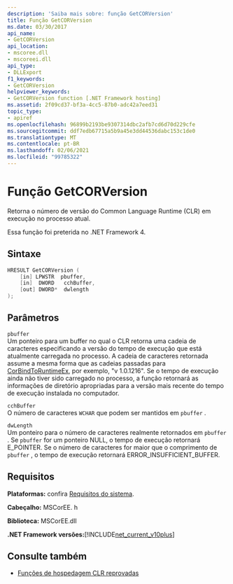```yaml
---
description: 'Saiba mais sobre: função GetCORVersion'
title: Função GetCORVersion
ms.date: 03/30/2017
api_name:
- GetCORVersion
api_location:
- mscoree.dll
- mscoreei.dll
api_type:
- DLLExport
f1_keywords:
- GetCORVersion
helpviewer_keywords:
- GetCORVersion function [.NET Framework hosting]
ms.assetid: 2f09cd37-bf3a-4cc5-87b0-adc42a7eed31
topic_type:
- apiref
ms.openlocfilehash: 96899b2193be9307314dbc2afb7cd6d70d229cfe
ms.sourcegitcommit: ddf7edb67715a5b9a45e3dd44536dabc153c1de0
ms.translationtype: MT
ms.contentlocale: pt-BR
ms.lasthandoff: 02/06/2021
ms.locfileid: "99785322"
---
```

# <a name="getcorversion-function"></a>Função GetCORVersion

Retorna o número de versão do Common Language Runtime (CLR) em execução no processo atual.  
  
 Essa função foi preterida no .NET Framework 4.  
  
## <a name="syntax"></a>Sintaxe  
  
```cpp  
HRESULT GetCORVersion (  
    [in] LPWSTR  pbuffer,  
    [in]  DWORD   cchBuffer,
    [out] DWORD*  dwlength  
);
```  
  
## <a name="parameters"></a>Parâmetros  

 `pbuffer`  
 Um ponteiro para um buffer no qual o CLR retorna uma cadeia de caracteres especificando a versão do tempo de execução que está atualmente carregada no processo. A cadeia de caracteres retornada assume a mesma forma que as cadeias passadas para [CorBindToRuntimeEx](corbindtoruntimeex-function.md), por exemplo, "v 1.0.1216". Se o tempo de execução ainda não tiver sido carregado no processo, a função retornará as informações de diretório apropriadas para a versão mais recente do tempo de execução instalada no computador.  
  
 `cchBuffer`  
 O número de caracteres `WCHAR` que podem ser mantidos em `pbuffer` .  
  
 `dwLength`  
 Um ponteiro para o número de caracteres realmente retornados em `pbuffer` . Se `pbuffer` for um ponteiro NULL, o tempo de execução retornará E_POINTER. Se o número de caracteres for maior que o comprimento de `pbuffer` , o tempo de execução retornará ERROR_INSUFFICIENT_BUFFER.  
  
## <a name="requirements"></a>Requisitos  

 **Plataformas:** confira [Requisitos do sistema](../../get-started/system-requirements.md).  
  
 **Cabeçalho:** MSCorEE. h  
  
 **Biblioteca:** MSCorEE.dll  
  
 **.NET Framework versões:**[!INCLUDE[net_current_v10plus](../../../../includes/net-current-v10plus-md.md)]  
  
## <a name="see-also"></a>Consulte também

- [Funções de hospedagem CLR reprovadas](deprecated-clr-hosting-functions.md)
